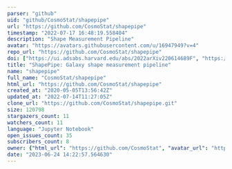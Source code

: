 ```yaml
---
parser: "github"
uid: "github/CosmoStat/shapepipe"
url: "https://github.com/CosmoStat/shapepipe"
timestamp: "2022-07-17 16:48:19.558404"
description: "Shape Measurement Pipeline"
avatar: "https://avatars.githubusercontent.com/u/16947949?v=4"
repo_url: "https://github.com/CosmoStat/shapepipe"
doi: ["https://ui.adsabs.harvard.edu/abs/2022arXiv220614689F", "https://ui.adsabs.harvard.edu/abs/2022ascl.soft06026F/abstract"]
title: "ShapePipe: Galaxy shape measurement pipeline"
name: "shapepipe"
full_name: "CosmoStat/shapepipe"
html_url: "https://github.com/CosmoStat/shapepipe"
created_at: "2020-05-05T13:56:42Z"
updated_at: "2022-07-14T11:27:05Z"
clone_url: "https://github.com/CosmoStat/shapepipe.git"
size: 120798
stargazers_count: 11
watchers_count: 11
language: "Jupyter Notebook"
open_issues_count: 35
subscribers_count: 8
owner: {"html_url": "https://github.com/CosmoStat", "avatar_url": "https://avatars.githubusercontent.com/u/16947949?v=4", "login": "CosmoStat", "type": "Organization"}
date: "2023-06-24 14:22:57.564630"
---
```

